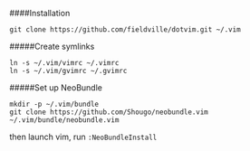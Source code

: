 ####Installation

```
git clone https://github.com/fieldville/dotvim.git ~/.vim
```

#####Create symlinks

```
ln -s ~/.vim/vimrc ~/.vimrc
ln -s ~/.vim/gvimrc ~/.gvimrc
```

#####Set up NeoBundle

```
mkdir -p ~/.vim/bundle
git clone https://github.com/Shougo/neobundle.vim  ~/.vim/bundle/neobundle.vim
```

then launch vim, run `:NeoBundleInstall`
